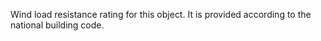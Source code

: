 Wind load resistance rating for this object.
It is provided according to the national building code.